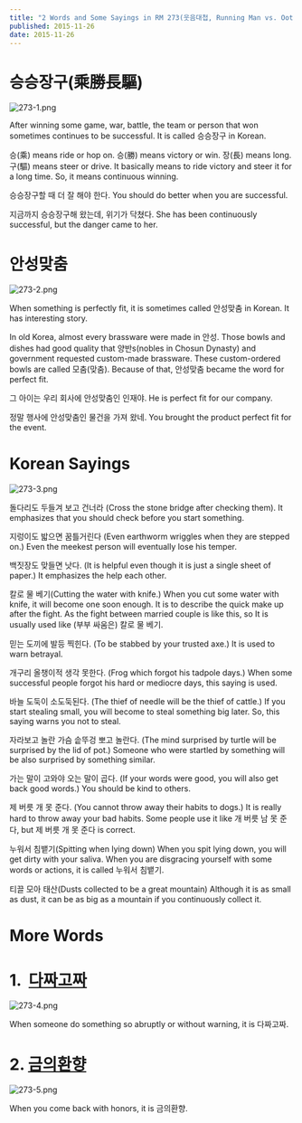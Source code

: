 ```yaml
---
title: "2 Words and Some Sayings in RM 273(웃음대첩, Running Man vs. Oot Chat Sa) - Learn Korean with Running Man"
published: 2015-11-26
date: 2015-11-26
---
```


#  승승장구(乘勝長驅)

![273-1.png ](/images/273-1.png )

After winning some game, war, battle, the team or person that won sometimes continues to be successful. It is called 승승장구 in Korean.

승(乘) means ride or hop on. 승(勝) means victory or win. 장(長) means long. 구(驅) means steer or drive. It basically means to ride victory and steer it for a long time. So, it means continuous winning.

승승장구할 때 더 잘 해야 한다.
You should do better when you are successful.

지금까지 승승장구해 왔는데, 위기가 닥쳤다.
She has been continuously successful, but the danger came to her.

#  안성맞춤

![273-2.png ](/images/273-2.png )

When something is perfectly fit, it is sometimes called 안성맞춤 in Korean. It has interesting story.

In old Korea, almost every brassware were made in 안성. Those bowls and dishes had good quality that 양반s(nobles in Chosun Dynasty) and government requested custom-made brassware. These custom-ordered bowls are called 모춤(맞춤). Because of that, 안성맞춤 became the word for perfect fit.

그 아이는 우리 회사에 안성맞춤인 인재야.
He is perfect fit for our company.

정말 행사에 안성맞춤인 물건을 가져 왔네.
You brought the product perfect fit for the event.

#  Korean Sayings

![273-3.png ](/images/273-3.png )

돌다리도 두들겨 보고 건너라 (Cross the stone bridge after checking them).
It emphasizes that you should check before you start something.

지렁이도 밟으면 꿈틀거린다 (Even earthworm wriggles when they are stepped on.)
Even the meekest person will eventually lose his temper.

백짓장도 맞들면 낫다. (It is helpful even though it is just a single sheet of paper.)
It emphasizes the help each other.

칼로 물 베기(Cutting the water with knife.)
When you cut some water with knife, it will become one soon enough. It is to describe the quick make up after the fight. As the fight between married couple is like this, so It is usually used like (부부 싸움은) 칼로 물 베기.

믿는 도끼에 발등 찍힌다. (To be stabbed by your trusted axe.)
It is used to warn betrayal.

개구리 올챙이적 생각 못한다. (Frog which forgot his tadpole days.)
When some successful people forgot his hard or mediocre days, this saying is used.

바늘 도둑이 소도둑된다. (The thief of needle will be the thief of cattle.)
If you start stealing small, you will become to steal something big later. So, this saying warns you not to steal.

자라보고 놀란 가슴 솥뚜겅 뽀고 놀란다. (The mind surprised by turtle will be surprised by the lid of pot.)
Someone who were startled by something will be also surprised by something similar.

가는 말이 고와야 오는 말이 곱다. (If your words were good, you will also get back good words.)
You should be kind to others.

제 버릇 개 못 준다. (You cannot throw away their habits to dogs.)
It is really hard to throw away your bad habits. Some people use it like 개 버릇 남 못 준다, but 제 버릇 개 못 준다 is correct.

누워서 침뱉기(Spitting when lying down)
When you spit lying down, you will get dirty with your saliva. When you are disgracing yourself with some words or actions, it is called 누워서 침뱉기.

티끌 모아 태산(Dusts collected to be a great mountain)
Although it is as small as dust, it can be as big as a mountain if you continuously collect it.

#  More Words


#  1.  [다짜고짜](/5-and-more-words-in-running-man-ep-262%ea%b8%b0%ec%82%ac%ec%8b%9d%eb%8b%b9-%ec%9b%90%ec%a0%95%eb%8c%80-taxi-drivers-favorite-restaurant-expedition-learn-korean-with-running-man/)

![273-4.png ](/images/273-4.png )

When someone do something so abruptly or without warning, it is 다짜고짜.

#  2. [금의환향](/%ea%b8%88%ec%9d%98%ed%99%98%ed%96%a5%e9%8c%a6%e8%a1%a3%e9%82%84%e9%84%95-korean-4-character-idioms-24/)

![273-5.png ](/images/273-5.png )

When you come back with honors, it is 금의환향.